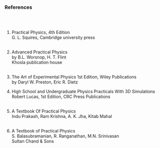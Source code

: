 <h3>References</h3> <br><br>

1. Practical Physics, 4th Edition<br>
   G. L. Squires, Cambridge university press <br><br>

2. Advanced Practical Physics <br>
   by B.L. Worsnop, H. T. Flint <br>
   Khosla publication house <br><br>

3. The Art of Experimental Physics 1st Edition, Wiley Publications <br>
   by Daryl W. Preston, Eric R. Dietz <br>

4. High School and Undergraduate Physics Practicals With 3D Simulations <br>
   Robert Lucas, 1st Edition, CRC Press Publications <br><br>

5. A Textbook Of Practical Physics <br>
   Indu Prakash, Ram Krishna, A. K. Jha, Kitab Mahal <br><br>

6. A Textbook of Practical Physics <br>
   S. Balasubramanian, R. Ranganathan, M.N. Srinivasan <br>
   Sultan Chand & Sons
